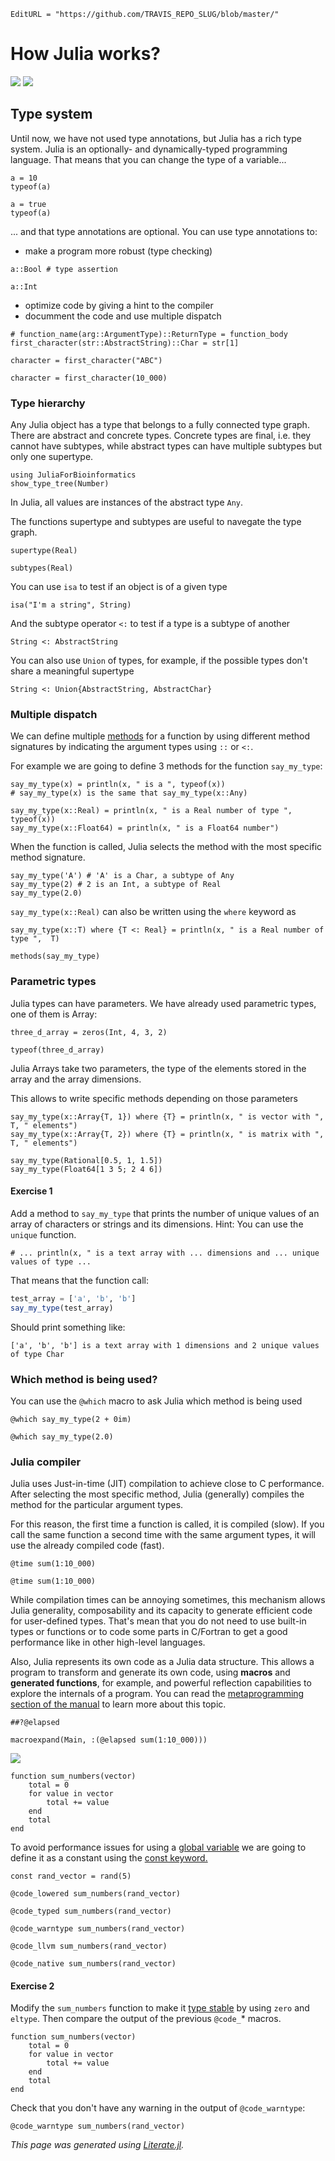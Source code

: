 ```@meta
EditURL = "https://github.com/TRAVIS_REPO_SLUG/blob/master/"
```

# How Julia works?

[![](https://mybinder.org/badge_logo.svg)](https://mybinder.org/v2/gh/TRAVIS_REPO_SLUG/gh-pages?filepath=TRAVIS_TAG/notebooks/04_HowJuliaWorks.ipynb)
[![](https://img.shields.io/badge/show-nbviewer-579ACA.svg)](https://nbviewer.jupyter.org/github/TRAVIS_REPO_SLUG/blob/gh-pages/TRAVIS_TAG/notebooks/04_HowJuliaWorks.ipynb)

## Type system

Until now, we have not used type annotations, but Julia has a rich type system.
Julia is an optionally- and dynamically-typed programming language. That means
that you can change the type of a variable...

```@example 04_HowJuliaWorks
a = 10
typeof(a)
```

```@example 04_HowJuliaWorks
a = true
typeof(a)
```

... and that type annotations are optional. You can use type annotations to:
 - make a program more robust (type checking)

```@example 04_HowJuliaWorks
a::Bool # type assertion
```

```@example 04_HowJuliaWorks
a::Int
```

 - optimize code by giving a hint to the compiler
 - documment the code and use multiple dispatch

```@example 04_HowJuliaWorks
# function_name(arg::ArgumentType)::ReturnType = function_body
first_character(str::AbstractString)::Char = str[1]
```

```@example 04_HowJuliaWorks
character = first_character("ABC")
```

```@example 04_HowJuliaWorks
character = first_character(10_000)
```

### Type hierarchy

Any Julia object has a type that belongs to a fully connected type graph.
There are abstract and concrete types. Concrete types are final, i.e. they
cannot have subtypes, while abstract types can have multiple subtypes but
only one supertype.

```@example 04_HowJuliaWorks
using JuliaForBioinformatics
show_type_tree(Number)
```

In Julia, all values are instances of the abstract type `Any`.

The functions supertype and subtypes are useful to navegate the type graph.

```@example 04_HowJuliaWorks
supertype(Real)
```

```@example 04_HowJuliaWorks
subtypes(Real)
```

You can use `isa` to test if an object is of a given type

```@example 04_HowJuliaWorks
isa("I'm a string", String)
```

And the subtype operator `<:` to test if a type is a subtype of another

```@example 04_HowJuliaWorks
String <: AbstractString
```

You can also use `Union` of types, for example, if the possible types don't
share a meaningful supertype

```@example 04_HowJuliaWorks
String <: Union{AbstractString, AbstractChar}
```

### Multiple dispatch

We can define multiple [methods](https://docs.julialang.org/en/v1/manual/methods/#Methods-1)
for a function by using different method signatures by indicating the argument
types using `::` or `<:`.

For example we are going to define 3 methods for the function `say_my_type`:

```@example 04_HowJuliaWorks
say_my_type(x) = println(x, " is a ", typeof(x))
# say_my_type(x) is the same that say_my_type(x::Any)

say_my_type(x::Real) = println(x, " is a Real number of type ",  typeof(x))
say_my_type(x::Float64) = println(x, " is a Float64 number")
```

When the function is called, Julia selects the method with the most specific
method signature.

```@example 04_HowJuliaWorks
say_my_type('A') # 'A' is a Char, a subtype of Any
say_my_type(2) # 2 is an Int, a subtype of Real
say_my_type(2.0)
```

`say_my_type(x::Real)` can also be written using the `where` keyword as

```@example 04_HowJuliaWorks
say_my_type(x::T) where {T <: Real} = println(x, " is a Real number of type ",  T)
```

```@example 04_HowJuliaWorks
methods(say_my_type)
```

### Parametric types

Julia types can have parameters. We have already used parametric types, one
of them is Array:

```@example 04_HowJuliaWorks
three_d_array = zeros(Int, 4, 3, 2)
```

```@example 04_HowJuliaWorks
typeof(three_d_array)
```

Julia Arrays take two parameters, the type of the elements stored in the array
and the array dimensions.

This allows to write specific methods depending on those parameters

```@example 04_HowJuliaWorks
say_my_type(x::Array{T, 1}) where {T} = println(x, " is vector with ",  T, " elements")
say_my_type(x::Array{T, 2}) where {T} = println(x, " is matrix with ",  T, " elements")
```

```@example 04_HowJuliaWorks
say_my_type(Rational[0.5, 1, 1.5])
say_my_type(Float64[1 3 5; 2 4 6])
```

#### Exercise 1

Add a method to `say_my_type` that prints the number of unique values of an
array of characters or strings and its dimensions. Hint: You can use the
`unique` function.

```@example 04_HowJuliaWorks
# ... println(x, " is a text array with ... dimensions and ... unique values of type ...
```

That means that the function call:
```julia
test_array = ['a', 'b', 'b']
say_my_type(test_array)
```
Should print something like:
```
['a', 'b', 'b'] is a text array with 1 dimensions and 2 unique values of type Char
```

### Which method is being used?

You can use the `@which` macro to ask Julia which method is being used

```@example 04_HowJuliaWorks
@which say_my_type(2 + 0im)
```

```@example 04_HowJuliaWorks
@which say_my_type(2.0)
```

### Julia compiler

Julia uses Just-in-time (JIT) compilation to achieve close to C performance.
After selecting the most specific method, Julia (generally) compiles the
method for the particular argument types.

For this reason, the first time a function is called, it is compiled (slow).
If you call the same function a second time with the same argument types, it
will use the already compiled code (fast).

```@example 04_HowJuliaWorks
@time sum(1:10_000)
```

```@example 04_HowJuliaWorks
@time sum(1:10_000)
```

While compilation times can be annoying sometimes, this mechanism allows
Julia generality, composability and its capacity to generate efficient code
for user-defined types. That's mean that you do not need to use built-in
types or functions or to code some parts in C/Fortran to get a good
performance like in other high-level languages.


Also, Julia represents its own code as a Julia data structure. This allows a
program to transform and generate its own code, using **macros** and
**generated functions**, for example, and powerful reflection capabilities
to explore the internals of a program. You can read the
[metaprogramming section of the manual](https://docs.julialang.org/en/v1/manual/metaprogramming/)
to learn more about this topic.

```@example 04_HowJuliaWorks
##?@elapsed
```

```@example 04_HowJuliaWorks
macroexpand(Main, :(@elapsed sum(1:10_000)))
```

![](JuliaCompiler.png)

```@example 04_HowJuliaWorks
function sum_numbers(vector)
    total = 0
    for value in vector
        total += value
    end
    total
end
```

To avoid performance issues for using a
[global variable](https://docs.julialang.org/en/v1/manual/performance-tips/index.html#Avoid-global-variables-1)
we are going to define it as a constant using the
[const keyword.](https://docs.julialang.org/en/v1/base/base/#const)

```@example 04_HowJuliaWorks
const rand_vector = rand(5)
```

```@example 04_HowJuliaWorks
@code_lowered sum_numbers(rand_vector)
```

```@example 04_HowJuliaWorks
@code_typed sum_numbers(rand_vector)
```

```@example 04_HowJuliaWorks
@code_warntype sum_numbers(rand_vector)
```

```@example 04_HowJuliaWorks
@code_llvm sum_numbers(rand_vector)
```

```@example 04_HowJuliaWorks
@code_native sum_numbers(rand_vector)
```

#### Exercise 2

Modify the `sum_numbers` function to make it
[type stable](https://docs.julialang.org/en/v1/manual/performance-tips/#Write-%22type-stable%22-functions-1)
by using `zero` and `eltype`. Then compare the output of the previous
`@code_`* macros.

```@example 04_HowJuliaWorks
function sum_numbers(vector)
    total = 0
    for value in vector
        total += value
    end
    total
end
```

Check that you don't have any warning in the output of `@code_warntype`:

```@example 04_HowJuliaWorks
@code_warntype sum_numbers(rand_vector)
```

*This page was generated using [Literate.jl](https://github.com/fredrikekre/Literate.jl).*

